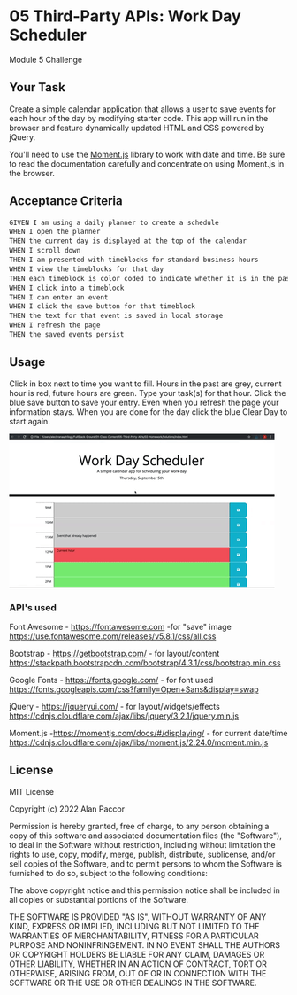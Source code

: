 # 05 Third-Party APIs: Work Day Scheduler
Module 5 Challenge

## Your Task

Create a simple calendar application that allows a user to save events for each hour of the day by modifying starter code. This app will run in the browser and feature dynamically updated HTML and CSS powered by jQuery.

You'll need to use the [Moment.js](https://momentjs.com/) library to work with date and time. Be sure to read the documentation carefully and concentrate on using Moment.js in the browser.

## Acceptance Criteria

```md
GIVEN I am using a daily planner to create a schedule
WHEN I open the planner
THEN the current day is displayed at the top of the calendar
WHEN I scroll down
THEN I am presented with timeblocks for standard business hours
WHEN I view the timeblocks for that day
THEN each timeblock is color coded to indicate whether it is in the past, present, or future
WHEN I click into a timeblock
THEN I can enter an event
WHEN I click the save button for that timeblock
THEN the text for that event is saved in local storage
WHEN I refresh the page
THEN the saved events persist
```
## Usage

Click in box next to time you want to fill.
Hours in the past are grey, current hour is red, future hours are green.
Type your task(s) for that hour.
Click the blue save button to save your entry. Even when you refresh the page your information stays.
When you are done for the day click the blue Clear Day to start again.

![Alt text](05-third-party-apis-homework-demo.gif)
 
 ### API's used

Font Awesome - https://fontawesome.com -for "save" image
https://use.fontawesome.com/releases/v5.8.1/css/all.css

Bootstrap - https://getbootstrap.com/ - for layout/content
https://stackpath.bootstrapcdn.com/bootstrap/4.3.1/css/bootstrap.min.css

Google Fonts - https://fonts.google.com/ - for font used
https://fonts.googleapis.com/css?family=Open+Sans&display=swap

jQuery - https://jqueryui.com/ - for layout/widgets/effects
https://cdnjs.cloudflare.com/ajax/libs/jquery/3.2.1/jquery.min.js


Moment.js -https://momentjs.com/docs/#/displaying/ - for current date/time
https://cdnjs.cloudflare.com/ajax/libs/moment.js/2.24.0/moment.min.js

## License

MIT License

Copyright (c) 2022 Alan Paccor

Permission is hereby granted, free of charge, to any person obtaining a copy
of this software and associated documentation files (the "Software"), to deal
in the Software without restriction, including without limitation the rights
to use, copy, modify, merge, publish, distribute, sublicense, and/or sell
copies of the Software, and to permit persons to whom the Software is
furnished to do so, subject to the following conditions:

The above copyright notice and this permission notice shall be included in all
copies or substantial portions of the Software.

THE SOFTWARE IS PROVIDED "AS IS", WITHOUT WARRANTY OF ANY KIND, EXPRESS OR
IMPLIED, INCLUDING BUT NOT LIMITED TO THE WARRANTIES OF MERCHANTABILITY,
FITNESS FOR A PARTICULAR PURPOSE AND NONINFRINGEMENT. IN NO EVENT SHALL THE
AUTHORS OR COPYRIGHT HOLDERS BE LIABLE FOR ANY CLAIM, DAMAGES OR OTHER
LIABILITY, WHETHER IN AN ACTION OF CONTRACT, TORT OR OTHERWISE, ARISING FROM,
OUT OF OR IN CONNECTION WITH THE SOFTWARE OR THE USE OR OTHER DEALINGS IN THE
SOFTWARE.

